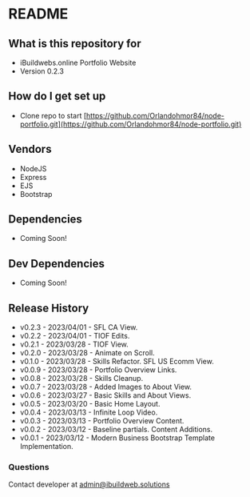 # README #

## What is this repository for ##

* iBuildwebs.online Portfolio Website
* Version 0.2.3

## How do I get set up ##

* Clone repo to start [https://github.com/Orlandohmor84/node-portfolio.git](https://github.com/Orlandohmor84/node-portfolio.git)

## Vendors ##

* NodeJS
* Express
* EJS
* Bootstrap

## Dependencies ##

* Coming Soon!

## Dev Dependencies ##

* Coming Soon!

## Release History ##

* v0.2.3 - 2023/04/01 - SFL CA View.
* v0.2.2 - 2023/04/01 - TIOF Edits.
* v0.2.1 - 2023/03/28 - TIOF View.
* v0.2.0 - 2023/03/28 - Animate on Scroll.
* v0.1.0 - 2023/03/28 - Skills Refactor. SFL US Ecomm View.
* v0.0.9 - 2023/03/28 - Portfolio Overview Links.
* v0.0.8 - 2023/03/28 - Skills Cleanup.
* v0.0.7 - 2023/03/28 - Added Images to About View.
* v0.0.6 - 2023/03/27 - Basic Skills and About Views.
* v0.0.5 - 2023/03/20 - Basic Home Layout.
* v0.0.4 - 2023/03/13 - Infinite Loop Video.
* v0.0.3 - 2023/03/13 - Portfolio Overview Content.
* v0.0.2 - 2023/03/12 - Baseline partials. Content Additions.
* v0.0.1 - 2023/03/12 - Modern Business Bootstrap Template Implementation.

### Questions ###

Contact developer at admin@ibuildweb.solutions